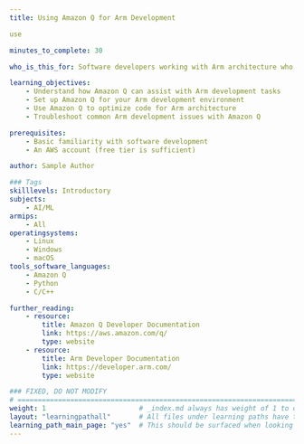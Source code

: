 ```yaml
---
title: Using Amazon Q for Arm Development

use

minutes_to_complete: 30

who_is_this_for: Software developers working with Arm architecture who want to improve productivity using AI assistance.

learning_objectives: 
    - Understand how Amazon Q can assist with Arm development tasks
    - Set up Amazon Q for your Arm development environment
    - Use Amazon Q to optimize code for Arm architecture
    - Troubleshoot common Arm development issues with Amazon Q

prerequisites:
    - Basic familiarity with software development
    - An AWS account (free tier is sufficient)

author: Sample Author

### Tags
skilllevels: Introductory
subjects: 
    - AI/ML
armips:
    - All
operatingsystems:
    - Linux
    - Windows
    - macOS
tools_software_languages:
    - Amazon Q
    - Python
    - C/C++

further_reading:
    - resource:
        title: Amazon Q Developer Documentation
        link: https://aws.amazon.com/q/
        type: website
    - resource:
        title: Arm Developer Documentation
        link: https://developer.arm.com/
        type: website

### FIXED, DO NOT MODIFY
# ================================================================================
weight: 1                       # _index.md always has weight of 1 to order correctly
layout: "learningpathall"       # All files under learning paths have this same wrapper
learning_path_main_page: "yes"  # This should be surfaced when looking for related content. Only set for _index.md of learning path content.
---
```

